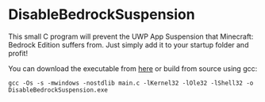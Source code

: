 # DisableBedrockSuspension

This small C program will prevent the UWP App Suspension that Minecraft: Bedrock Edition suffers from.
Just simply add it to your startup folder and profit!

You can download the executable from [here](https://github.com/ImTheGoobie/DisableBedrockSuspension/releases/tag/release) or build from source using gcc:

```
gcc -Os -s -mwindows -nostdlib main.c -lKernel32 -lOle32 -lShell32 -o DisableBedrockSuspension.exe
```
